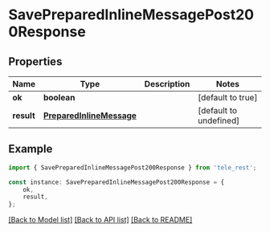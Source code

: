 # SavePreparedInlineMessagePost200Response


## Properties

Name | Type | Description | Notes
------------ | ------------- | ------------- | -------------
**ok** | **boolean** |  | [default to true]
**result** | [**PreparedInlineMessage**](PreparedInlineMessage.md) |  | [default to undefined]

## Example

```typescript
import { SavePreparedInlineMessagePost200Response } from 'tele_rest';

const instance: SavePreparedInlineMessagePost200Response = {
    ok,
    result,
};
```

[[Back to Model list]](../README.md#documentation-for-models) [[Back to API list]](../README.md#documentation-for-api-endpoints) [[Back to README]](../README.md)
